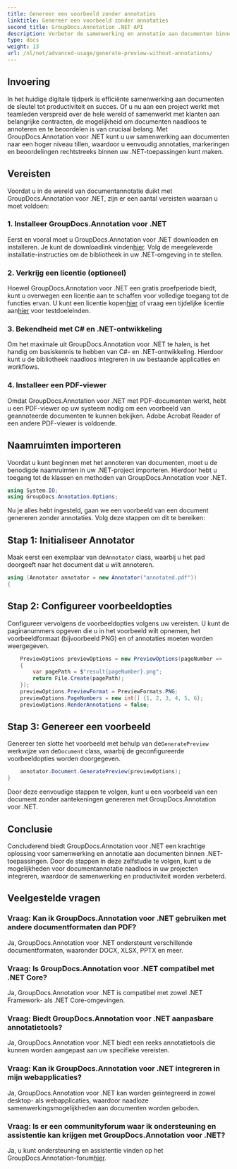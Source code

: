```yaml
---
title: Genereer een voorbeeld zonder annotaties
linktitle: Genereer een voorbeeld zonder annotaties
second_title: GroupDocs.Annotation .NET API
description: Verbeter de samenwerking en annotatie aan documenten binnen .NET-toepassingen met GroupDocs.Annotation voor .NET. Met deze krachtige bibliotheek kunt u eenvoudig documenten annoteren, markeren en beoordelen.
type: docs
weight: 13
url: /nl/net/advanced-usage/generate-preview-without-annotations/
---
```

## Invoering
In het huidige digitale tijdperk is efficiënte samenwerking aan documenten de sleutel tot productiviteit en succes. Of u nu aan een project werkt met teamleden verspreid over de hele wereld of samenwerkt met klanten aan belangrijke contracten, de mogelijkheid om documenten naadloos te annoteren en te beoordelen is van cruciaal belang. Met GroupDocs.Annotation voor .NET kunt u uw samenwerking aan documenten naar een hoger niveau tillen, waardoor u eenvoudig annotaties, markeringen en beoordelingen rechtstreeks binnen uw .NET-toepassingen kunt maken.
## Vereisten
Voordat u in de wereld van documentannotatie duikt met GroupDocs.Annotation voor .NET, zijn er een aantal vereisten waaraan u moet voldoen:
### 1. Installeer GroupDocs.Annotation voor .NET
 Eerst en vooral moet u GroupDocs.Annotation voor .NET downloaden en installeren. Je kunt de downloadlink vinden[hier](https://releases.groupdocs.com/annotation/net/). Volg de meegeleverde installatie-instructies om de bibliotheek in uw .NET-omgeving in te stellen.
### 2. Verkrijg een licentie (optioneel)
Hoewel GroupDocs.Annotation voor .NET een gratis proefperiode biedt, kunt u overwegen een licentie aan te schaffen voor volledige toegang tot de functies ervan. U kunt een licentie kopen[hier](https://purchase.groupdocs.com/buy) of vraag een tijdelijke licentie aan[hier](https://purchase.groupdocs.com/temporary-license/) voor testdoeleinden.
### 3. Bekendheid met C# en .NET-ontwikkeling
Om het maximale uit GroupDocs.Annotation voor .NET te halen, is het handig om basiskennis te hebben van C#- en .NET-ontwikkeling. Hierdoor kunt u de bibliotheek naadloos integreren in uw bestaande applicaties en workflows.
### 4. Installeer een PDF-viewer
Omdat GroupDocs.Annotation voor .NET met PDF-documenten werkt, hebt u een PDF-viewer op uw systeem nodig om een voorbeeld van geannoteerde documenten te kunnen bekijken. Adobe Acrobat Reader of een andere PDF-viewer is voldoende.

## Naamruimten importeren
Voordat u kunt beginnen met het annoteren van documenten, moet u de benodigde naamruimten in uw .NET-project importeren. Hierdoor hebt u toegang tot de klassen en methoden van GroupDocs.Annotation voor .NET.

```csharp
using System.IO;
using GroupDocs.Annotation.Options;
```

Nu je alles hebt ingesteld, gaan we een voorbeeld van een document genereren zonder annotaties. Volg deze stappen om dit te bereiken:
## Stap 1: Initialiseer Annotator
 Maak eerst een exemplaar van de`Annotator` class, waarbij u het pad doorgeeft naar het document dat u wilt annoteren.
```csharp
using (Annotator annotator = new Annotator("annotated.pdf"))
{
```
## Stap 2: Configureer voorbeeldopties
Configureer vervolgens de voorbeeldopties volgens uw vereisten. U kunt de paginanummers opgeven die u in het voorbeeld wilt opnemen, het voorbeeldformaat (bijvoorbeeld PNG) en of annotaties moeten worden weergegeven.
```csharp
    PreviewOptions previewOptions = new PreviewOptions(pageNumber =>
    {
        var pagePath = $"result{pageNumber}.png";
        return File.Create(pagePath);
    });
    previewOptions.PreviewFormat = PreviewFormats.PNG;
    previewOptions.PageNumbers = new int[] {1, 2, 3, 4, 5, 6};
    previewOptions.RenderAnnotations = false;
```
## Stap 3: Genereer een voorbeeld
 Genereer ten slotte het voorbeeld met behulp van de`GeneratePreview` werkwijze van de`Document` class, waarbij de geconfigureerde voorbeeldopties worden doorgegeven.
```csharp
    annotator.Document.GeneratePreview(previewOptions);
}
```
Door deze eenvoudige stappen te volgen, kunt u een voorbeeld van een document zonder aantekeningen genereren met GroupDocs.Annotation voor .NET.

## Conclusie
Concluderend biedt GroupDocs.Annotation voor .NET een krachtige oplossing voor samenwerking en annotatie aan documenten binnen .NET-toepassingen. Door de stappen in deze zelfstudie te volgen, kunt u de mogelijkheden voor documentannotatie naadloos in uw projecten integreren, waardoor de samenwerking en productiviteit worden verbeterd.
## Veelgestelde vragen
### Vraag: Kan ik GroupDocs.Annotation voor .NET gebruiken met andere documentformaten dan PDF?
Ja, GroupDocs.Annotation voor .NET ondersteunt verschillende documentformaten, waaronder DOCX, XLSX, PPTX en meer.
### Vraag: Is GroupDocs.Annotation voor .NET compatibel met .NET Core?
Ja, GroupDocs.Annotation voor .NET is compatibel met zowel .NET Framework- als .NET Core-omgevingen.
### Vraag: Biedt GroupDocs.Annotation voor .NET aanpasbare annotatietools?
Ja, GroupDocs.Annotation voor .NET biedt een reeks annotatietools die kunnen worden aangepast aan uw specifieke vereisten.
### Vraag: Kan ik GroupDocs.Annotation voor .NET integreren in mijn webapplicaties?
Ja, GroupDocs.Annotation voor .NET kan worden geïntegreerd in zowel desktop- als webapplicaties, waardoor naadloze samenwerkingsmogelijkheden aan documenten worden geboden.
### Vraag: Is er een communityforum waar ik ondersteuning en assistentie kan krijgen met GroupDocs.Annotation voor .NET?
 Ja, u kunt ondersteuning en assistentie vinden op het GroupDocs.Annotation-forum[hier](https://forum.groupdocs.com/c/annotation/10).
